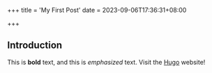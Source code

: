 +++
title = 'My First Post'
date = 2023-09-06T17:36:31+08:00

+++

## Introduction 

This is **bold** text, and this is *emphasized* text. Visit the [Hugo](https://gohugo.io) website!